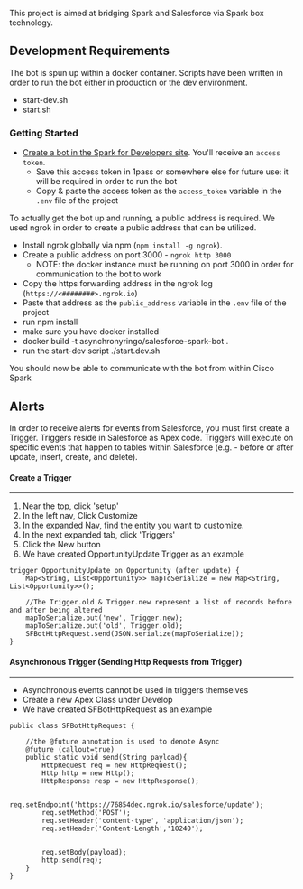 This project is aimed at bridging Spark and Salesforce via Spark box technology.

## Development Requirements
The bot is spun up within a docker container. Scripts have been written in order to
run the bot either in production or the dev environment.
 - start-dev.sh
 - start.sh

### Getting Started

 - [Create a bot in the Spark for Developers site](https://developer.ciscospark.com/add-bot.html). You'll receive an `access token`.
    - Save this access token in 1pass or somewhere else for future use: it will be required in order to run the bot
    - Copy & paste the access token as the ```access_token``` variable in the ```.env``` file of the project

To actually get the bot up and running, a public address is required. We used ngrok in order to create a public address that can be utilized.

 - Install ngrok globally via npm (```npm install -g ngrok```).
 - Create a public address on port 3000 - ```ngrok http 3000```
    - NOTE: the docker instance must be running on port 3000 in order for communication to the bot to work
 - Copy the https forwarding address in the ngrok log (```https://<########>.ngrok.io```)
 - Paste that address as the ```public_address``` variable in the ```.env``` file of the project
 - run npm install
 - make sure you have docker installed
 - docker build -t asynchronyringo/salesforce-spark-bot .
 - run the start-dev script ./start.dev.sh

You should now be able to communicate with the bot from within Cisco Spark

## Alerts
In order to receive alerts for events from Salesforce, you must first create a Trigger. Triggers reside in Salesforce as Apex code. 
Triggers will execute on specific events that happen to tables within Salesforce (e.g. - before or after update, insert, create, and delete).

#### Create a Trigger
------------------
1. Near the top, click 'setup'
2. In the left nav, Click Customize
3. In the expanded Nav, find the entity you want to customize.
4. In the next expanded tab, click 'Triggers'
5. Click the New button
6. We have created OpportunityUpdate Trigger as an example

~~~~
trigger OpportunityUpdate on Opportunity (after update) {
    Map<String, List<Opportunity>> mapToSerialize = new Map<String, List<Opportunity>>();
    
    //The Trigger.old & Trigger.new represent a list of records before and after being altered
    mapToSerialize.put('new', Trigger.new);
    mapToSerialize.put('old', Trigger.old);
    SFBotHttpRequest.send(JSON.serialize(mapToSerialize));
}
~~~~

#### Asynchronous Trigger (Sending Http Requests from Trigger)
---------------------------------------------------------------------

 * Asynchronous events cannot be used in triggers themselves
 * Create a new Apex Class under Develop
 * We have created SFBotHttpRequest as an example

~~~~
public class SFBotHttpRequest {

    //the @future annotation is used to denote Async
    @future (callout=true)
    public static void send(String payload){
        HttpRequest req = new HttpRequest();
        Http http = new Http();
        HttpResponse resp = new HttpResponse();
        
        req.setEndpoint('https://76854dec.ngrok.io/salesforce/update');
        req.setMethod('POST');
        req.setHeader('content-type', 'application/json');
        req.setHeader('Content-Length','10240');
        
        
        req.setBody(payload);
        http.send(req);
    }
}
~~~~
